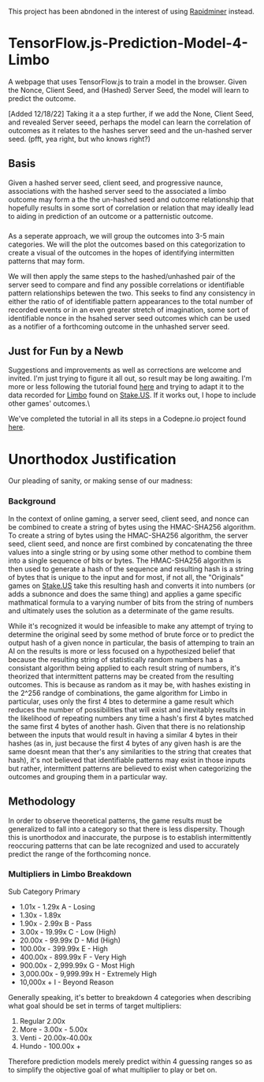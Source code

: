 This project has been abndoned in the interest of using [Rapidminer](https://docs.rapidminer.com/9.5/go/predict/) instead.

# TensorFlow.js-Prediction-Model-4-Limbo
A webpage that uses TensorFlow.js to train a model in the browser. Given the Nonce, Client Seed, and (Hashed) Server Seed, the model will learn to predict the outcome.

[Added 12/18/22] Taking it a a step further, if we add the None, Client Seed, and revealed Server seeed, perhaps the model can learn the correlation of outcomes as it relates to the hashes server seed and the un-hashed server seed. (pfft, yea right, but who knows right?)

## Basis
Given a hashed server seed, client seed, and progressive naunce, associations with the hashed server seed to the associated a limbo outcome may form a the the un-hashed seed and outcome relationship that hopefully results in some sort of correlation or relation that may ideally lead to aiding in prediction of an outcome or a patternistic outcome.

###
As a seperate approach, we will group the outcomes into 3-5 main categories. We will the plot the outcomes based on this categorization to create a visual of the outcomes in the hopes of identifying intermitten patterns that may form.

We will then apply the same steps to the hashed/unhashed pair of the server seed to compare and find any possible correlations or identifiable pattern relationships betewen the two. This seeks to find any consistency in either the ratio of of identifiable pattern appearances to the total number of recorded events or in an even greater stretch of imagination, some sort of identifiable nonce in the hsahed server seed outcomes which can be used as a notifier of a forthcoming outcome in the unhashed server seed.

## Just for Fun by a Newb
Suggestions and improvements as well as corrections are welcome and invited. I'm just trying to figure it all out, so result may be long awaiting. I'm more or less following the tutorial found [here](https://codelabs.developers.google.com/codelabs/tfjs-training-regression#0) and trying to adapt it to the data recorded for [Limbo](https://stake.us/casino/games/limbo/?c=Github) found on [Stake.US](https://stake.us/?c=Github). If it works out, I hope to include other games' outcomes.\

We've completed the tutorial in all its steps in a Codepne.io project found [here](https://codepen.io/nucleare/pen/bGjGeLY).


# Unorthodox Justification
Our pleading of sanity, or making sense of our madness:

### Background

In the context of online gaming, a server seed, client seed, and nonce can be combined to create a string of bytes using the HMAC-SHA256 algorithm. To create a string of bytes using the HMAC-SHA256 algorithm, the server seed, client seed, and nonce are first combined by concatenating the three values into a single string or by using some other method to combine them into a single sequence of bits or bytes. The HMAC-SHA256 algorithm is then used to generate a hash of the sequence and resulting hash is a string of bytes that is unique to the input and for most, if not all, the "Originals" games on [Stake.US](https://stake.us/?c=Github) take this resulting hash and converts it into numbers (or adds a subnonce and does the same thing) and applies a game specific mathmatical formula to a varying number of bits from the string of numbers and ultimately uses the solution as a determinate of the game results.

While it's recognized it would be infeasible to make any attempt of trying to determine the original seed by some method of brute force or to predict the output hash of a given nonce in particular, the basis of attemping to train an AI on the results is more or less focused on a hypothesized belief that because the resulting string of statistically random numbers has a consistant algorithm being applied to each result string of numbers, it's theorized that intermittent patterns may be created from the resulting outcomes. This is because as random as it may be, with hashes existing in the 2^256 randge of combinations, the game algorithm for Limbo in particular, uses only the first 4 btes to determine a game result which reduces the number of possibilities that will exist and inevitably results in the likelihood of repeating numbers any time a hash's first 4 bytes matched the same first 4 bytes of another hash. 
Given that there is no relationship between the inputs that would result in having a similar 4 bytes in their hashes (as in, just because the first 4 bytes of any given hash is are the same doesnt mean that ther's any similarities to the string that creates that hash), it's not believed that identifiable patterns may exist in those inputs but rather, intermittent patterns are believed to exist when categorizing the outcomes and grouping them in a particular way.

## Methodology
In order to observe theoretical patterns, the game results must be generalized to fall into a category so that there is less dispersity. Though this is unorthodox and inaccurate, the purpose is to establish intermittently reoccuring patterns that can be late recognized and used to accurately predict the range of the forthcoming nonce.

### Multipliers in Limbo Breakdown
 
 Sub Category             Primary
 - 1.01x - 1.29x          A - Losing
 - 1.30x - 1.89x
 - 1.90x - 2.99x          B - Pass
 - 3.00x - 19.99x         C - Low (High)
 - 20.00x - 99.99x        D - Mid (High)
 - 100.00x - 399.99x      E - High
 - 400.00x - 899.99x      F - Very High
 - 900.00x - 2,999.99x    G - Most High
 - 3,000.00x - 9,999.99x  H - Extremely High
 - 10,000x +              I - Beyond Reason

Generally speaking, it's better to breakdown 4 categories when describing what goal should be set in terms of target multipliers:
1. Regular 2.00x
2. More - 3.00x - 5.00x
3. Venti - 20.00x-40.00x
4. Hundo - 100.00x +

Therefore prediction models merely predict within 4 guessing ranges so as to simplify the objective goal of what multiplier to play or bet on.
